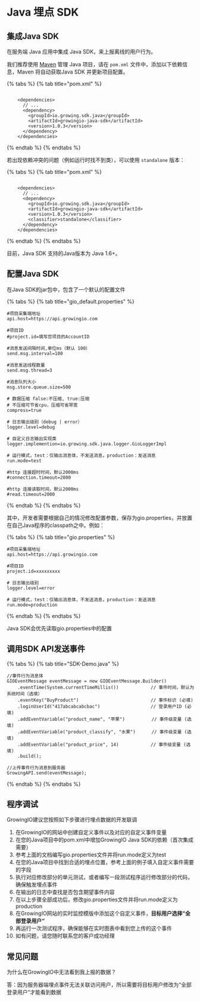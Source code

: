 # Java 埋点 SDK

## 集成Java SDK

在服务端 Java 应用中集成 Java SDK，来上报离线的用户行为。

我们推荐使用 [Maven](http://search.maven.org/) 管理 Java 项目，请在 `pom.xml` 文件中，添加以下依赖信息，Maven 将自动获取Java SDK 并更新项目配置。

{% tabs %}
{% tab title="pom.xml" %}
```markup

    <dependencies>
      // ...
      <dependency>
        <groupId>io.growing.sdk.java</groupId>
        <artifactId>growingio-java-sdk</artifactId>
        <version>1.0.3</version>
      </dependency>
    </dependencies>
```
{% endtab %}
{% endtabs %}

若出现依赖冲突的问题（例如运行时找不到类），可以使用 `standalone` 版本：

{% tabs %}
{% tab title="pom.xml" %}
```markup

    <dependencies>
      // ...
      <dependency>
        <groupId>io.growing.sdk.java</groupId>
        <artifactId>growingio-java-sdk</artifactId>
        <version>1.0.3</version>
        <classifier>standalone</classifier>
      </dependency>
    </dependencies>
```
{% endtab %}
{% endtabs %}

目前，Java SDK 支持的Java版本为 Java 1.6+。

## 配置Java SDK

在Java SDK的jar包中，包含了一个默认的配置文件

{% tabs %}
{% tab title="gio\_default.properties" %}
```text
#项目采集端地址
api.host=https://api.growingio.com

#项目ID
#project.id=填写您项目的AccountID

#消息发送间隔时间,单位ms（默认 100）
send.msg.interval=100

#消息发送线程数量
send.msg.thread=3

#消息队列大小
msg.store.queue.size=500

# 数据压缩 false:不压缩, true:压缩
# 不压缩可节省cpu，压缩可省带宽
compress=true

# 日志输出级别（debug | error）
logger.level=debug

# 自定义日志输出实现类
logger.implemention=io.growing.sdk.java.logger.GioLoggerImpl

# 运行模式，test：仅输出消息体，不发送消息，production：发送消息
run.mode=test

#http 连接超时时间，默认2000ms
#connection.timeout=2000

#http 连接读取时间，默认2000ms
#read.timeout=2000
```
{% endtab %}
{% endtabs %}

其中，开发者需要根据自己的情况修改配置参数，保存为gio.properties，并放置在自己Java程序的classpath之中。例如：

{% tabs %}
{% tab title="gio.properties" %}
```text
#项目采集端地址
api.host=https://api.growingio.com

#项目ID
project.id=xxxxxxxxx

# 日志输出级别
logger.level=error

# 运行模式，test：仅输出消息体，不发送消息，production：发送消息
run.mode=production
```
{% endtab %}
{% endtabs %}

Java SDK会优先读取gio.properties中的配置

## 调用SDK API发送事件

{% tabs %}
{% tab title="SDK-Demo.java" %}
```text
//事件行为消息体
GIOEventMessage eventMessage = new GIOEventMessage.Builder()
    .eventTime(System.currentTimeMillis())            // 事件时间，默认为系统时间（选填）
    .eventKey("BuyProduct")                           // 事件标识 (必填)
    .loginUserId("417abcabcabcbac")                   // 登录用户ID (必填)
    .addEventVariable("product_name", "苹果")          // 事件级变量 (选填)
    .addEventVariable("product_classify", "水果")      // 事件级变量 (选填)
    .addEventVariable("product_price", 14)            // 事件级变量 (选填)
    .build();

//上传事件行为消息到服务器
GrowingAPI.send(eventMessage);

```
{% endtab %}
{% endtabs %}

## 程序调试

GrowingIO建议您按照如下步骤进行埋点数据的开发联调

1. 在GrowingIO的网站中创建自定义事件以及对应的自定义事件变量
2. 在您的Java项目中的pom.xml中增加GrowingIO Java SDK的依赖（首次集成需要）
3. 参考上面的文档编写gio.properties文件并将run.mode定义为test
4. 在您的Java项目中找到合适的埋点位置，参考上面的例子填入自定义事件需要的字段
5. 执行对应修改部分的单元测试，或者编写一段测试程序运行修改部分的代码，确保触发埋点事件
6. 在输出的日志中查找是否包含期望事件内容
7. 在以上步骤全部成功后，修改gio.properties文件并将run.mode定义为production
8. 在GrowingIO网站的实时监控模版中添加这个自定义事件，**目标用户选择“全部登录用户“**
9. 再运行一次测试程序，确保能够在实时图表中看到您上传的这个事件
10. 如有问题，请您随时联系您的客户成功经理

## 常见问题

为什么在GrowingIO中无法看到我上报的数据？

答：因为服务器端埋点事件无法关联访问用户，所以需要将目标用户修改为“全部登录用户“才能看到数据



